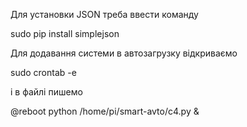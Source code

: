Для установки JSON треба ввести команду

sudo pip install simplejson


Для додавання системи в автозагрузку відкриваємо

sudo crontab -e

і в файлі пишемо

@reboot python /home/pi/smart-avto/c4.py &
